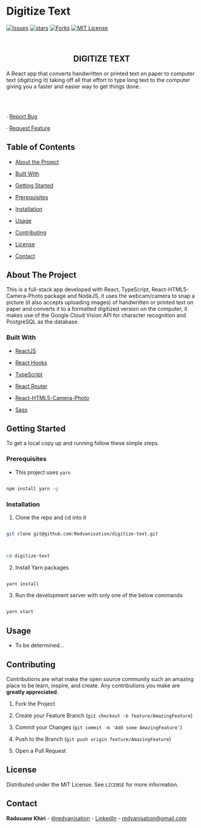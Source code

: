 # Digitize Text


  

<!-- PROJECT SHIELDS -->

<!--

*** I'm using markdown "reference style" links for readability.

*** Reference links are enclosed in brackets [ ] instead of parentheses ( ).

*** See the bottom of this document for the declaration of the reference variables

*** for contributors-url, forks-url, etc. This is an optional, concise syntax you may use.

*** https://www.markdownguide.org/basic-syntax/#reference-style-links

-->


 [![Issues][issues-shield]][issues-url] [![stars][stars-shield]][stars-url] [![Forks][forks-shield]][forks-url] [![MIT License][license-shield]][license-url]  
  

<!-- PROJECT LOGO -->

<br />

<p  align="center">

<!-- <a href="https://github.com/Redvanisation/FreeRun">

<img src="./public/screenshot1.png" alt="Logo" width="860" height="460">

</a> -->

  

<h2  align="center">DIGITIZE TEXT</h2>

  

<p  align="center">

A React app that converts handwritten or printed text on paper to computer text (digitizing it) taking off all that effort to type long text to the computer giving you a faster and easier way to get things done.

<br />

<br />

<!-- <a href="https://objective-payne-c9a208.netlify.com/" target="_blank">Live Link</a> -->

· <a  href="https://github.com/Redvanisation/digitize-text/issues">Report Bug</a>

· <a  href="https://github.com/Redvanisation/digitize-text/issues">Request Feature</a>

</p>

</p>

  
  
  

<!-- TABLE OF CONTENTS -->

## Table of Contents

  

*  [About the Project](#about-the-project)

*  [Built With](#built-with)

*  [Getting Started](#getting-started)

*  [Prerequisites](#prerequisites)

*  [Installation](#installation)

*  [Usage](#usage)

*  [Contributing](#contributing)

*  [License](#license)

*  [Contact](#contact)

<!-- * [Future Implementations](#future-implementations) -->

  
  
  

<!-- ABOUT THE PROJECT -->

## About The Project

  

<!-- [![Product Name Screen Shot][product-screenshot]](https://objective-payne-c9a208.netlify.app/) -->

  

This is a full-stack app developed with React, TypeScript, React-HTML5-Camera-Photo package and NodeJS, it uses the webcam/camera to snap a picture (it also accepts uploading images) of handwritten or printed text on paper and converts it to a formatted digitized version on the computer, it makes use of the Google Cloud Vision API for character recognition and PostgreSQL as the database.

  
  

### Built With

  

*  [ReactJS](http://reactjs.org/)

*  [React Hooks](https://reactjs.org/docs/hooks-intro.html)

*  [TypeScript](https://www.typescriptlang.org/)

*  [React Router](https://github.com/ReactTraining/react-router)

*  [React-HTML5-Camera-Photo](https://www.npmjs.com/package/react-html5-camera-photo)

*  [Sass](https://sass-lang.com/)

<!-- * [JWT](https://jwt.io/) -->


<!-- * [Bulma](https://bulma.io/) -->

  
  
  

<!-- GETTING STARTED -->

## Getting Started

  

To get a local copy up and running follow these simple steps.

  
  
  

### Prerequisites

  

* This project uses `yarn`

```sh

npm install yarn -g

```

  
  
  

### Installation

1. Clone the repo and cd into it

```sh

git clone git@github.com:Redvanisation/digitize-text.git

  

cd digitize-text

```

2. Install Yarn packages

```sh

yarn install

```

3. Run the development server with only one of the below commands

```sh

yarn start

```

  
  
  

<!-- USAGE EXAMPLES -->

## Usage

  

- To be determined...

  
  
  

<!-- CONTRIBUTING -->

## Contributing

  

Contributions are what make the open source community such an amazing place to be learn, inspire, and create. Any contributions you make are **greatly appreciated**.

  

1. Fork the Project

2. Create your Feature Branch (`git checkout -b feature/AmazingFeature`)

3. Commit your Changes (`git commit -m 'Add some AmazingFeature'`)

4. Push to the Branch (`git push origin feature/AmazingFeature`)

5. Open a Pull Request

  
  
  

<!-- LICENSE -->

## License

  

Distributed under the MIT License. See `LICENSE` for more information.

  
  
  

<!-- CONTACT -->

## Contact

  

**Radouane Khiri** - [@redvanisation](https://twitter.com/redvanisation) - [LinkedIn](https://www.linkedin.com/in/redvan/) - redvanisation@gmail.com

  
  
  
  
  

<!-- MARKDOWN LINKS & IMAGES -->

<!-- https://www.markdownguide.org/basic-syntax/#reference-style-links -->

[stars-shield]:  https://img.shields.io/github/stars/Redvanisation/digitize-text?style=for-the-badge

[stars-url]:  https://github.com/Redvanisation/digitize-text/stargazers

[forks-shield]:  https://img.shields.io/github/forks/Redvanisation/digitize-text?style=for-the-badge

[forks-url]:  https://github.com/Redvanisation/digitize-text/network/members

[issues-shield]:  https://img.shields.io/github/issues/Redvanisation/digitize-text?style=for-the-badge

[issues-url]:  https://github.com/Redvanisation/digitize-text/issues

[license-shield]:  https://img.shields.io/github/license/Redvanisation/digitize-text?style=for-the-badge

[license-url]:  https://github.com/Redvanisation/digitize-text/blob/main/LICENSE

<!-- [product-screenshot]: ./public/screenshot2.png -->
